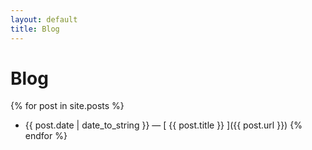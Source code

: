 ```yaml
---
layout: default
title: Blog
---
```


# Blog

{% for post in site.posts %}
  * {{ post.date | date_to_string }} &mdash; [ {{ post.title }} ]({{ post.url }})
{% endfor %}

